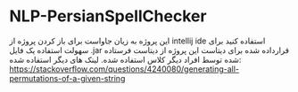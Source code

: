 # NLP-PersianSpellChecker

این پروژه به زیان جاواست 
برای باز کردن پروژه از 
intellij ide
استفاده کنید
برای سهولت استفاده یک فایل 
.jar
قرارداده شده 
برای دیتاست این پروژه از دیتاست فرستاده شده توسط افراد دیگر کلاس استفاده شده.
لینک های دیگر استفاده شده:
https://stackoverflow.com/questions/4240080/generating-all-permutations-of-a-given-string

